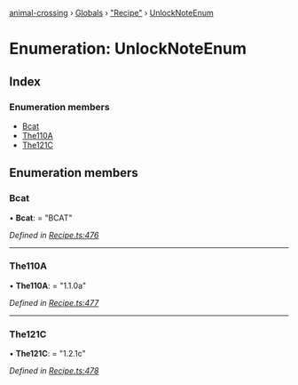 [animal-crossing](../README.md) › [Globals](../globals.md) › ["Recipe"](../modules/_recipe_.md) › [UnlockNoteEnum](_recipe_.unlocknoteenum.md)

# Enumeration: UnlockNoteEnum

## Index

### Enumeration members

* [Bcat](_recipe_.unlocknoteenum.md#bcat)
* [The110A](_recipe_.unlocknoteenum.md#the110a)
* [The121C](_recipe_.unlocknoteenum.md#the121c)

## Enumeration members

###  Bcat

• **Bcat**: = "BCAT"

*Defined in [Recipe.ts:476](https://github.com/Norviah/animal-crossing/blob/682361d/module/types/Recipe.ts#L476)*

___

###  The110A

• **The110A**: = "1.1.0a"

*Defined in [Recipe.ts:477](https://github.com/Norviah/animal-crossing/blob/682361d/module/types/Recipe.ts#L477)*

___

###  The121C

• **The121C**: = "1.2.1c"

*Defined in [Recipe.ts:478](https://github.com/Norviah/animal-crossing/blob/682361d/module/types/Recipe.ts#L478)*

